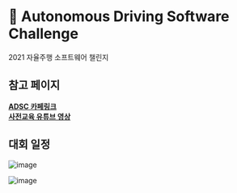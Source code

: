 
# 🚗 Autonomous Driving Software Challenge
2021 자율주행 소프트웨어 챌린지  

## 참고 페이지
[**ADSC 카페링크**](https://cafe.naver.com/inuadsc2021)   
[**사전교육 유튜브 영상**](https://www.youtube.com/watch?v=kSOYLGXPVoA&list=PLb0pgb0RlXEpJysmiz7e92hYSZkgn4WhN&index=1)  

## 대회 일정  
![image](https://user-images.githubusercontent.com/61939286/140271280-d1829ae1-3110-4592-b21d-1372dcfadc84.png)

![image](https://user-images.githubusercontent.com/61939286/132117480-9fca6ed7-77df-4819-a2c5-4e579afa5ec2.png)



